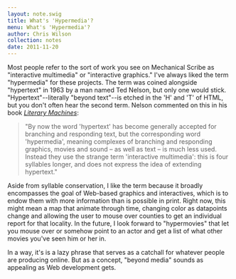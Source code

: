 ```yaml
---
layout: note.swig
title: What's 'Hypermedia'?
menu: What's 'Hypermedia'?
author: Chris Wilson
collection: notes
date: 2011-11-20
---
```

Most people refer to the sort of work you see on Mechanical Scribe as "interactive multimedia" or "interactive graphics." I've always liked the term "hypermedia" for these projects. The term was coined alongside "hypertext" in 1963 by a man named Ted Nelson, but only one would stick. "Hypertext"--literally "beyond text"--is etched in the 'H' and 'T' of HTML, but you don't often hear the second term. Nelson commented on this in his book [*Literary Machines*](http://en.wikipedia.org/wiki/Literary_Machines):

> "By now the word 'hypertext' has become generally accepted for
> branching and responding text, but the corresponding word
> 'hypermedia', meaning complexes of branching and responding graphics,
> movies and sound &ndash; as well as text &ndash; is much less used.
> Instead they use the strange term 'interactive multimedia': this is
> four syllables longer, and does not express the idea of extending
> hypertext."

Aside from syllable conservation, I like the term because it broadly encompasses the goal of Web-based graphics and interactives, which is to endow them with more information than is possible in print. Right now, this might mean a map that animate through time, changing color as datapoints change and allowing the user to mouse over counties to get an individual report for that locality. In the future, I look forward to "hypermovies" that let you mouse over or somehow point to an actor and get a list of what other movies you've seen him or her in.

In a way, it's is a lazy phrase that serves as a catchall for whatever people are producing online. But as a concept, "beyond media" sounds as appealing as Web development gets.